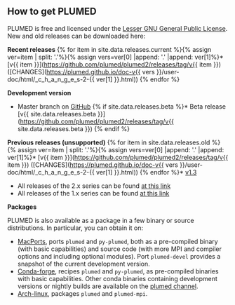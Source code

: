 How to get PLUMED
-----------------------------
PLUMED is free and licensed under the [Lesser GNU General Public License](http://www.gnu.org/licenses/lgpl-3.0.en.html).
New and old releases can be downloaded here:

__Recent releases__
{% for item in site.data.releases.current %}{% assign ver=item | split: '.'%}{% assign vers=ver[0] |append: '.' |append: ver[1]%}* [v{{ item }}](https://github.com/plumed/plumed2/releases/tag/v{{ item }}) ([CHANGES](https://plumed.github.io/doc-v{{ vers }}/user-doc/html/_c_h_a_n_g_e_s-2-{{ ver[1] }}.html))
{% endfor %}

__Development version__
* Master branch on [GitHub](http://github.com/plumed/plumed2)
{% if site.data.releases.beta %}* Beta release [v{{ site.data.releases.beta }}](https://github.com/plumed/plumed2/releases/tag/v{{ site.data.releases.beta }}) {% endif %}

__Previous releases (unsupported)__
{% for item in site.data.releases.old %}{% assign ver=item | split: '.'%}{% assign vers=ver[0] |append: '.' |append: ver[1]%}* [v{{ item }}](https://github.com/plumed/plumed2/releases/tag/v{{ item }}) ([CHANGES](https://plumed.github.io/doc-v{{ vers }}/user-doc/html/_c_h_a_n_g_e_s-2-{{ ver[1] }}.html))
{% endfor %}* [v1.3](https://github.com/plumed/old-releases/blob/master/PLUMED-1.3.0.tgz)
* All releases of the 2.x series can be found [at this link](https://github.com/plumed/plumed2/releases)
* All releases of the 1.x series can be found [at this link](https://github.com/plumed/old-releases)

__Packages__

PLUMED is also available as a package in a few binary or source distributions.
In particular, you can obtain it on:
* [MacPorts](https://www.macports.org/), ports `plumed` and `py-plumed`, both as a pre-compiled binary (with basic capabilities) and source code (with more MPI and compiler options and including optional modules). Port `plumed-devel` provides a snapshot of the current development version.
* [Conda-forge](https://conda-forge.org/), recipes `plumed` and `py-plumed`, as pre-compiled binaries with basic capabilities. Other conda binaries containing development versions or nightly builds are available on the [plumed channel](https://anaconda.org/plumed).
* [Arch-linux](https://aur.archlinux.org/), packages `plumed` and `plumed-mpi`.
